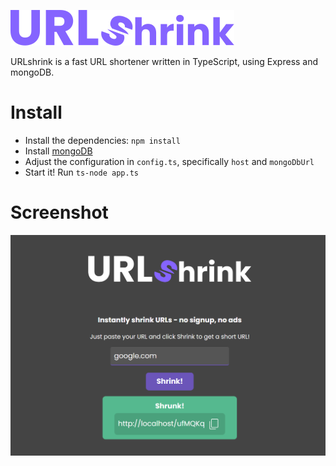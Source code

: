 ![URLshrink](public/images/readme_logo.svg)

URLshrink is a fast URL shortener written in TypeScript, using Express and mongoDB.

# Install
* Install the dependencies: `npm install`
* Install [mongoDB](https://www.mongodb.com/)
* Adjust the configuration in `config.ts`, specifically `host` and `mongoDbUrl`
* Start it! Run `ts-node app.ts`

# Screenshot
![Screenshot](screenshots/screenshot.png)

